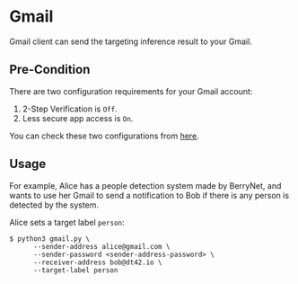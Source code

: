 # Gmail

Gmail client can send the targeting inference result to your Gmail.

## Pre-Condition

There are two configuration requirements for your Gmail account:

1. 2-Step Verification is `Off`.
1. Less secure app access is `On`.

You can check these two configurations from [here](https://myaccount.google.com/security).

## Usage

For example, Alice has a people detection system made by BerryNet, and wants to use her Gmail to send a notification to Bob if there is any person is detected by the system. 

Alice sets a target label `person`:

    $ python3 gmail.py \
          --sender-address alice@gmail.com \
          --sender-password <sender-address-password> \
          --receiver-address bob@dt42.io \
          --target-label person
